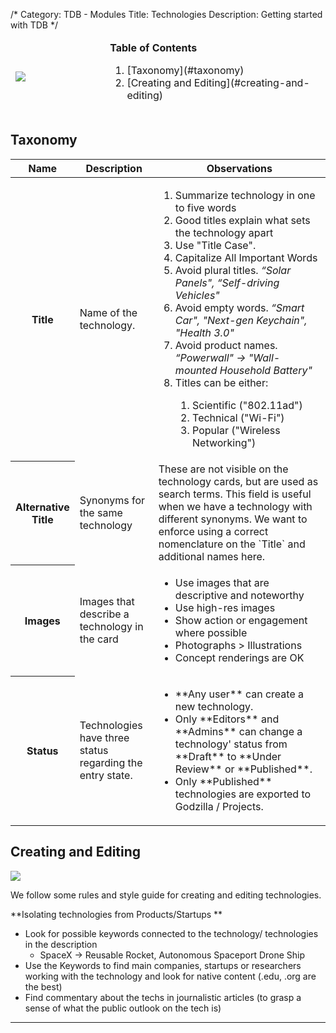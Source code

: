 /*
Category: TDB - Modules
Title: Technologies
Description: Getting started with TDB
*/


<table>
    <thead>
        <td width="30%"><img src="%image_url%/tdb_tech01.png" class="img-responsive"></td>
        <td>
            <strong>Table of Contents</strong>
            <ol>
                <li>[Taxonomy](#taxonomy)</li>
                <li>[Creating and Editing](#creating-and-editing)</li>
            </ol>
        </td>
    </thead>
</table>



## Taxonomy


<table>
    <thead>
        <th width="15%">Name</th>
        <th width="25%">Description</th>
        <th>Observations</th>
    </thead>
    <tr>
        <th>Title</th>
        <td>Name of the technology.</td>
        <td>
            <ol>
                <li>Summarize technology in one to five words </li>
                <li>Good titles explain what sets the technology apart</li>
                <li>Use "Title Case".</li>
                <li>Capitalize All Important Words</li>
                <li> Avoid plural titles. <em>“Solar Panels", “Self-driving Vehicles"</em> </li>
                <li> Avoid empty words. <em>“Smart Car", "Next-gen Keychain", "Health 3.0"</em></li>
                <li>Avoid product names. <em>“Powerwall" → "Wall-mounted Household Battery"</em></li>
                <li>Titles can be either: </li>
                <ol>
                    <li>Scientific ("802.11ad")</li>
                    <li>Technical ("Wi-Fi") </li>
                    <li>Popular ("Wireless Networking")</li>
                </ol>
            </ol>
        </td>
    </tr>
    <tr>
        <th>Alternative Title</th>
        <td>Synonyms for the same technology</td>
        <td>These are not visible on the technology cards, but are used as search terms. This field is useful when we have a technology with different synonyms. We want to enforce using a correct nomenclature on the `Title` and additional names here.</td>
    </tr>
    <tr>
        <th>Images</th>
        <td>Images that describe a technology in the card</td>
        <td>
        <ul>
            <li>Use images that are descriptive and noteworthy</li>
            <li>Use high-res images </li>
            <li>Show action or engagement where possible</li>
            <li>Photographs > Illustrations</li>
            <li>Concept renderings are OK</li>
        </ul>
    </tr>
    <tr>
        <th>Status</th>
        <td>Technologies have three status regarding the entry state.</td>
        <td>
        <ul>
            <li>**Any user** can create a new technology.</li>
            <li>Only **Editors** and **Admins** can change a technology' status from **Draft** to **Under Review** or **Published**.</li>
            <li> Only **Published** technologies are exported to Godzilla / Projects.</li>
        </ul>
    </tr>
</table>


## Creating and Editing


<img src="%image_url%/Screen Shot 2016-05-20 at 4.15.03 PM.png">


We follow some rules and style guide for creating and editing technologies.

**Isolating technologies from Products/Startups **

* Look for possible  keywords connected to the technology/ technologies in the description
  * SpaceX -> Reusable Rocket, Autonomous Spaceport Drone Ship
*  Use the Keywords to find main companies, startups or researchers working with the technology and look for native content (.edu, .org are the best) 
* Find commentary about the techs in journalistic articles (to grasp a sense of what the public outlook on the tech is)

---

